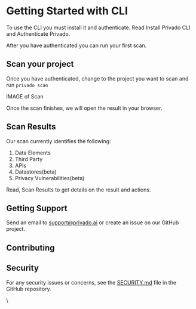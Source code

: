 # Getting Started with CLI

To use the CLI you must install it and authenticate. Read Install Privado CLI and Authenticate Privado.

After you have authenticated you can run your first scan.

## Scan your project <a href="#scan-your-project" id="scan-your-project"></a>

Once you have authenticated, change to the project you want to scan and run `privado scan`

IMAGE of Scan

Once the scan finishes, we will open the result in your browser.

## Scan Results <a href="#scan-results" id="scan-results"></a>

Our scan currently identifies the following:

1. Data Elements
2. Third Party
3. APIs
4. Datastores(beta)
5. Privacy Vulnerabilities(beta)

Read, Scan Results to get details on the result and actions.

&#x20;

## Getting Support <a href="#getting-support" id="getting-support"></a>

Send an email to [support@privado.ai](mailto:support@privado.ai) or create an issue on our GitHub project.

&#x20;

## Contributing <a href="#contributing" id="contributing"></a>

&#x20;

## Security <a href="#security" id="security"></a>

For any security issues or concerns, see the [SECURITY.md](https://github.com/snyk/snyk/blob/master/SECURITY.md) file in the GitHub repository.

\
